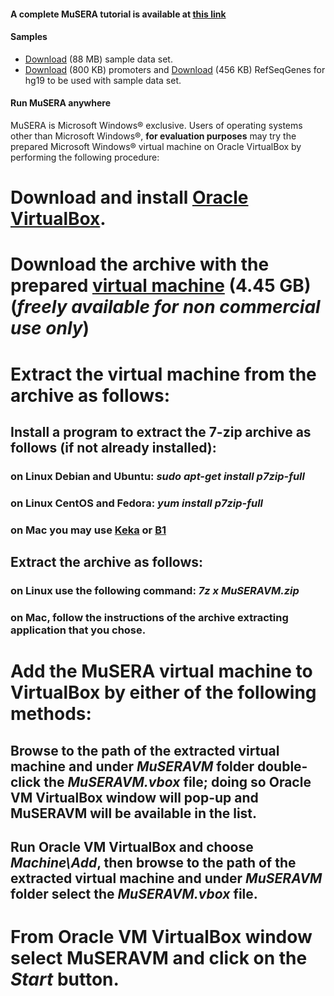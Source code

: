 #### A complete MuSERA tutorial is available at [this link](http://www.bioinformatics.deib.polimi.it/genomic_computing/MUSERA/packages/MuSERAUserManual.pdf)


#### Samples
* [Download](http://www.bioinformatics.deib.polimi.it/genomic_computing/MUSERA/packages/sampleDataSet.zip) (88 MB) sample data set.
* [Download](http://www.bioinformatics.deib.polimi.it/genomic_computing/MUSERA/packages/hg19Promoters.zip) (800 KB) promoters and [Download](http://www.bioinformatics.deib.polimi.it/genomic_computing/MUSERA/packages/hg19Genes.zip) (456 KB) RefSeqGenes for hg19 to be used with sample data set.

#### Run MuSERA anywhere 
MuSERA is Microsoft Windows® exclusive. Users of operating systems other than Microsoft Windows®, **for evaluation purposes** may try the prepared Microsoft Windows® virtual machine on Oracle VirtualBox by performing the following procedure:

#  Download and install [Oracle VirtualBox](https://www.virtualbox.org/).
#  Download the archive with the prepared [virtual machine](http://www.musera.deib.polimi.it/MuSERAVM.7z) (4.45 GB) (_freely available for non commercial use only_)
#  Extract the virtual machine from the archive as follows:
## Install a program to extract the 7-zip archive as follows (if not already installed):
### on Linux Debian and Ubuntu: _sudo apt-get install p7zip-full_
### on Linux CentOS and Fedora: _yum install p7zip-full_
### on Mac you may use [Keka](http://www.kekaosx.com/en/) or [B1](http://b1.org/download-mac)
## Extract the archive as follows:
### on Linux use the following command: _7z x MuSERAVM.zip_
### on Mac, follow the instructions of the archive extracting application that you chose.
# Add the MuSERA virtual machine to VirtualBox by either of the following methods:
## Browse to the path of the extracted virtual machine and under _MuSERAVM_ folder double-click the _MuSERAVM.vbox_ file; doing so Oracle VM VirtualBox window will pop-up and MuSERAVM will be available in the list.
## Run Oracle VM VirtualBox and choose _Machine\Add_, then browse to the path of the extracted virtual machine and under _MuSERAVM_ folder select the _MuSERAVM.vbox_ file.
# From Oracle VM VirtualBox window select MuSERAVM and click on the _Start_ button.
